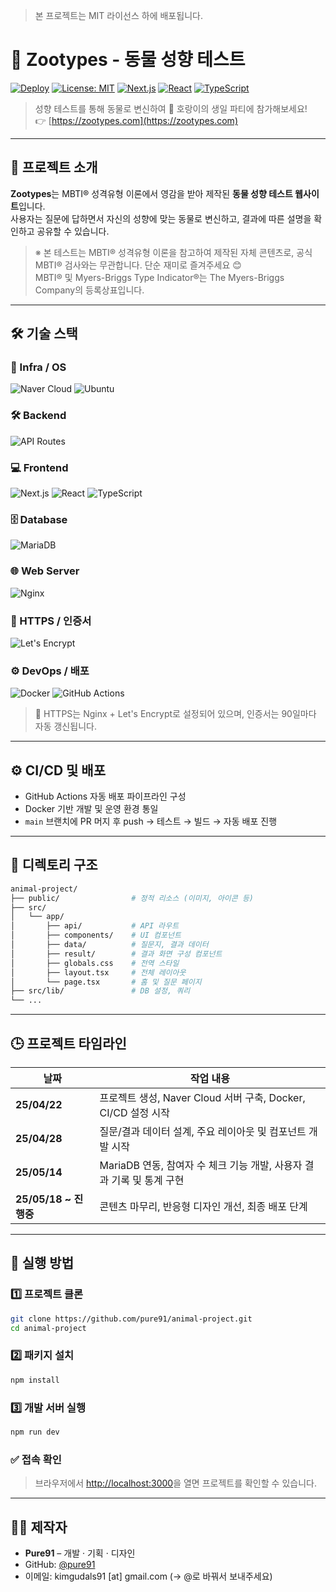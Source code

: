 > 본 프로젝트는 MIT 라이선스 하에 배포됩니다.
>

# 🐯 Zootypes - 동물 성향 테스트

[![Deploy](https://github.com/pure91/animal-project/actions/workflows/deploy.yml/badge.svg)](https://github.com/pure91/animal-project/actions/workflows/deploy.yml)
[![License: MIT](https://img.shields.io/badge/License-MIT-yellow.svg)](https://opensource.org/licenses/MIT)
[![Next.js](https://img.shields.io/badge/Next.js-15.x-black)](https://nextjs.org/)
[![React](https://img.shields.io/badge/React-19.x-purple)](https://reactjs.org/)
[![TypeScript](https://img.shields.io/badge/TypeScript-5.x-blue)](https://www.typescriptlang.org/)

> 성향 테스트를 통해 동물로 변신하여 🐯 호랑이의 생일 파티에 참가해보세요!  
> 👉 [https://zootypes.com](https://zootypes.com)

---

## 🐾 프로젝트 소개

**Zootypes**는 MBTI® 성격유형 이론에서 영감을 받아 제작된 **동물 성향 테스트 웹사이트**입니다.  
사용자는 질문에 답하면서 자신의 성향에 맞는 동물로 변신하고, 결과에 따른 설명을 확인하고 공유할 수 있습니다.

> ※ 본 테스트는 MBTI® 성격유형 이론을 참고하여 제작된 자체 콘텐츠로, 공식 MBTI® 검사와는 무관합니다. 단순 재미로 즐겨주세요 😊  
> MBTI® 및 Myers-Briggs Type Indicator®는 The Myers-Briggs Company의 등록상표입니다.

---

## 🛠 기술 스택

### 🧱 Infra / OS
![Naver Cloud](https://img.shields.io/badge/Naver_Cloud-Infra-03C75A)
![Ubuntu](https://img.shields.io/badge/Ubuntu-22.04-E95420?logo=ubuntu)

### 🛠 Backend
![API Routes](https://img.shields.io/badge/Next.js_API-Routes-blue?logo=next.js)

### 💻 Frontend
![Next.js](https://img.shields.io/badge/Next.js-15.x-black?logo=nextdotjs)
![React](https://img.shields.io/badge/React-19.x-61DAFB?logo=react)
![TypeScript](https://img.shields.io/badge/TypeScript-5.x-3178C6?logo=typescript)

### 🗄️ Database
![MariaDB](https://img.shields.io/badge/MariaDB-Dockerized-003545?logo=mariadb)

### 🌐 Web Server
![Nginx](https://img.shields.io/badge/Nginx-ReverseProxy-009639?logo=nginx)

### 🔐 HTTPS / 인증서
![Let's Encrypt](https://img.shields.io/badge/Let's_Encrypt-Automated_SSL-orange)

### ⚙️ DevOps / 배포
![Docker](https://img.shields.io/badge/Docker-Containerized-2496ED?logo=docker)
![GitHub Actions](https://img.shields.io/badge/GitHub_Actions-CI/CD-2088FF?logo=githubactions)

> 🔐 HTTPS는 Nginx + Let's Encrypt로 설정되어 있으며, 인증서는 90일마다 자동 갱신됩니다.

---

## ⚙️ CI/CD 및 배포

- GitHub Actions 자동 배포 파이프라인 구성
- Docker 기반 개발 및 운영 환경 통일
- `main` 브랜치에 PR 머지 후 push → 테스트 → 빌드 → 자동 배포 진행

---

## 📂 디렉토리 구조

```bash
animal-project/
├── public/                # 정적 리소스 (이미지, 아이콘 등)
├── src/
│   └── app/
│       ├── api/           # API 라우트
│       ├── components/    # UI 컴포넌트
│       ├── data/          # 질문지, 결과 데이터
│       ├── result/        # 결과 화면 구성 컴포넌트
│       ├── globals.css    # 전역 스타일
│       ├── layout.tsx     # 전체 레이아웃
│       └── page.tsx       # 홈 및 질문 페이지
├── src/lib/               # DB 설정, 쿼리
└── ...
```

---

## 🕒 프로젝트 타임라인

| 날짜                 | 작업 내용                                           |
|--------------------|-------------------------------------------------|
| **25/04/22**       | 프로젝트 생성, Naver Cloud 서버 구축, Docker, CI/CD 설정 시작 |
| **25/04/28**       | 질문/결과 데이터 설계, 주요 레이아웃 및 컴포넌트 개발 시작              |
| **25/05/14**       | MariaDB 연동, 참여자 수 체크 기능 개발, 사용자 결과 기록 및 통계 구현   |
| **25/05/18 ~ 진행중** | 콘텐츠 마무리, 반응형 디자인 개선, 최종 배포 단계                   |

---

## 🚀 실행 방법

### 1️⃣ 프로젝트 클론
```bash
git clone https://github.com/pure91/animal-project.git
cd animal-project
```
### 2️⃣ 패키지 설치
``` bash
npm install
```

### 3️⃣ 개발 서버 실행
``` bash
npm run dev
```

### ✅ 접속 확인
> 브라우저에서 [http://localhost:3000](http://localhost:3000)을 열면 프로젝트를 확인할 수 있습니다.

---

## 👨‍💻 제작자

- **Pure91** – 개발 · 기획 · 디자인
- GitHub: [@pure91](https://github.com/pure91)
- 이메일: kimgudals91 [at] gmail.com (→ @로 바꿔서 보내주세요)